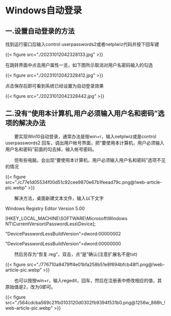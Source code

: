 # Windows自动登录




## 一.设置自动登录的方法

找到运行窗口后输入control userpasswords2或者netplwiz代码并按下回车键

{{< figure src="./20231012042328133.jpg" >}}

在跳转界面中点击用户属性一览，如下图所示取消对用户名密码输入的勾选

{{< figure src="./20231012042328412.jpg" >}}

点击保存后即可看到系统已经设置为自动登录效果

{{< figure src="./20231012042328442.jpg" >}}



## 二.没有“使用本计算机,用户必须输入用户名和密码”选项的解决办法

　　要实现Win10自动登录，通常办法是按win+r，输入netplwiz或是control userpasswords2 回车，调出用户帐号界面，把“要使用本计算机，用户必须输入用户名和密码”前面的勾去掉，输入帐号密码。

　　但有些电脑，会出现“要使用本计算机，用户必须输入用户名和密码”选项不见的情况

{{< figure src="./c77e1d05534f00d51c92cee9870e67b1feead79c.png@!web-article-pic.webp" >}}

　　解决方法，桌面新建文本文件，输入以下文字

Windows Registry Editor Version 5.00

[HKEY_LOCAL_MACHINE\SOFTWARE\Microsoft\Windows NT\CurrentVersion\PasswordLess\Device];

"DevicePasswordLessBuildVersion"=dword:00000002

"DevicePasswordLessBuildVersion"=dword:00000000

　　然后另存为“恢复.reg”，双击，点“是”确认(注意扩展名不是txt)

{{< figure src="./776710a9479ff4e01bfa258b51e8f694bfcb48f1.png@!web-article-pic.webp" >}}



　　也可以按按win+r，输入regedit，回车，然后在注册表中修改相应的值，其原始值是2，改为0即可。

{{< figure src="./564cdcba569c21fb0103120d0302fb9394f531b0.png@1256w_888h_!web-article-pic.webp" >}} 



